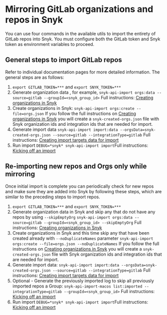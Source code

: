 # Mirroring GitLab organizations and repos in Snyk

You can use four commands in the available utils to import the entirety of GitLab repos into Snyk. You must configure both the GitLab token and Snyk token as environment variables to proceed.

## General steps to import GitLab repos

Refer to individual documentation pages for more detailed information. The general steps are as follows:

1. `export GITLAB_TOKEN=***` and `export SNYK_TOKEN=***`
2. Generate organization data , for example, `snyk-api-import orgs:data --source=gitlab --groupId=<snyk_group_id>` Full instructions: [Creating organizations in Snyk](creating-orgs-in-snyk.md)
3. Create organizations in Snyk: `snyk-api-import orgs:create --file=orgs.json` If you follow the full instructions on [Creating organizations in Snyk](creating-orgs-in-snyk.md) you will create a `snyk-created-orgs.json` file with Snyk organization ids and integration ids that are needed for import.
4. Generate import data `snyk-api-import import:data --orgsData=snyk-created-orgs.json --source=gitlab --integrationType=gitlab` Full instructions:  [Creating import targets data for import](creating-import-targets-data-for-import.md)
5. Run import `DEBUG=*snyk* snyk-api-import import`Full instructions:  [Kicking off an import](kicking-off-an-import.md)

## Re-importing new repos and Orgs only while mirroring

Once initial import is complete you can periodically check for new repos and make sure they are added into Snyk by following these steps, which are similar to the preceding steps to import repos.

1. `export GITLAB_TOKEN=***` and `export SNYK_TOKEN=***`
2. Generate organization data in Snyk and skip any that do not have any repos by using `--skipEmptyOrg` `snyk-api-import orgs:data --source=gitlab --groupId=<snyk_group_id> --skipEmptyOrg` Full instructions: [Creating organizations in Snyk](creating-orgs-in-snyk.md)
3. Create organizations in Snyk and this time skip any that have been created already with `--noDuplicateNames` parameter `snyk-api-import orgs:create --file=orgs.json --noDuplicateNames` If you follow the full instructions on [Creating organizations in Snyk](creating-orgs-in-snyk.md) you will create a `snyk-created-orgs.json` file with Snyk organization ids and integration ids that are needed for import.
4. Generate import data: `snyk-api-import import:data --orgsData=snyk-created-orgs.json --source=gitlab --integrationType=gitlab` Full instructions: [Creating import targets data for import](creating-import-targets-data-for-import.md)
5. Optional - Generate the previously imported log to skip all previously imported repos a Group: `snyk-api-import-macos list:imported --integrationType=gitlab --groupId=<snyk_group_id>` Full instructions: [Kicking off an import](kicking-off-an-import.md)
6. Run import `DEBUG=*snyk* snyk-api-import import`Full instructions: [Kicking off an import](kicking-off-an-import.md)
